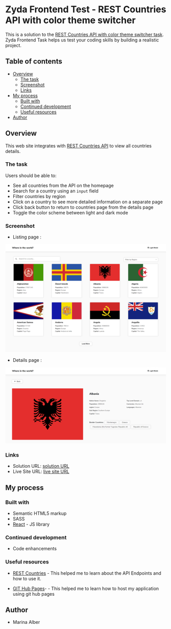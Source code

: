 # Zyda Frontend Test - REST Countries API with color theme switcher

This is a solution to the [REST Countries API with color theme switcher task](https://github.com/zydalabs/FrontEnd-Test). Zyda Frontend Task helps us test your coding skills by building a realistic project.

## Table of contents

- [Overview](#overview)
  - [The task](#the-task)
  - [Screenshot](#screenshot)
  - [Links](#links)
- [My process](#my-process)
  - [Built with](#built-with)
  - [Continued development](#continued-development)
  - [Useful resources](#useful-resources)
- [Author](#author)

## Overview

This web site integrates with [REST Countries API](https://restcountries.eu) to view all countries details.

### The task

Users should be able to:

- See all countries from the API on the homepage
- Search for a country using an `input` field
- Filter countries by region
- Click on a country to see more detailed information on a separate page
- Click back button to return to countries page from the details page
- Toggle the color scheme between light and dark mode

### Screenshot

- Listing page :

![](./assets/all-countries.png)

- Details page :

![](./assets/details_.png)

### Links

- Solution URL: [solution URL](https://github.com/MarinaAlber/MarinaAlber.github.io/tree/master/countries-app)
- Live Site URL: [live site URL](https://marinaalber.github.io/)

## My process

### Built with

- Semantic HTML5 markup
- SASS
- [React](https://reactjs.org/) - JS library

### Continued development

- Code enhancements

### Useful resources

- [REST Countries](https://restcountries.eu/) - This helped me to learn about the API Endpoints and how to use it.

- [GIT Hub Pages](https://docs.github.com/en/pages/getting-started-with-github-pages/creating-a-github-pages-site)- - This helped me to learn how to host my application using git hub pages

## Author

- Marina Alber
